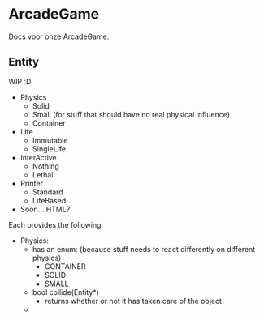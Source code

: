 
# ArcadeGame

Docs voor onze ArcadeGame.


## Entity

WIP :D

  * Physics
    * Solid
    * Small (for stuff that should have no real physical influence)
    * Container
  * Life
    * Immutable
    * SingleLife
  * InterActive
    * Nothing
    * Lethal
  * Printer
    * Standard
    * LifeBased
  * Soon... HTML?

Each provides the following:
  * Physics:
    * has an enum: (because stuff needs to react differently on different physics)
      * CONTAINER
      * SOLID
      * SMALL
    * bool collide(Entity*)
      * returns whether or not it has taken care of the object
    *
